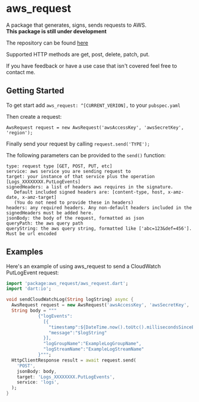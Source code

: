 # aws_request

A package that generates, signs, sends requests to AWS.  
**This package is still under development**

The repository can be found [here](https://github.com/Zsmerritt/Flutter_AWS_Request)

Supported HTTP methods are get, post, delete, patch, put.

If you have feedback or have a use case that isn't covered feel free to contact me.

## Getting Started

To get start add `aws_request: ^[CURRENT_VERION],` to your `pubspec.yaml`

Then create a request: 
~~~
AwsRequest request = new AwsRequest('awsAccessKey', 'awsSecretKey', 'region');
~~~
Finally send your request by calling `request.send('TYPE');`

The following parameters can be provided to the `send()` function:
~~~
type: request type [GET, POST, PUT, etc]
service: aws service you are sending request to
target: your instance of that service plus the operation [Logs_XXXXXXXX.PutLogEvents]
signedHeaders: a list of headers aws requires in the signature.
   Default included signed headers are: [content-type, host, x-amz-date, x-amz-target]
   (You do not need to provide these in headers)
headers: any required headers. Any non-default headers included in the signedHeaders must be added here.
jsonBody: the body of the request, formatted as json
queryPath: the aws query path
queryString: the aws query string, formatted like ['abc=123&def=456']. Must be url encoded
~~~
## Examples

Here's an example of using aws_request to send a CloudWatch PutLogEvent request:

~~~dart
import 'package:aws_request/aws_request.dart';
import 'dart:io';

void sendCloudWatchLog(String logString) async {
  AwsRequest request = new AwsRequest('awsAccessKey', 'awsSecretKey', 'region');
  String body = """  
            {"logEvents":
              [{
                "timestamp":${DateTime.now().toUtc().millisecondsSinceEpoch},
                "message":"$logString"
              }],
              "logGroupName":"ExampleLogGroupName",
              "logStreamName":"ExampleLogStreamName"
            }""";
  HttpClientResponse result = await request.send(
    'POST',
    jsonBody: body,
    target: 'Logs_XXXXXXXX.PutLogEvents',
    service: 'logs',
  );
}
~~~
